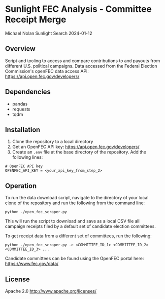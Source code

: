 # Sunlight FEC Analysis - Committee Receipt Merge
Michael Nolan
Sunlight Search
2024-01-12

## Overview
Script and tooling to access and compare contributions to and payouts from different U.S. political campaigns. Data accessed from the Federal Election Commission's openFEC data access API: https://api.open.fec.gov/developers/

## Dependencies
- pandas
- requests
- tqdm

## Installation
1. Clone the repository to a local directory
2. Get an OpenFEC API key: https://api.open.fec.gov/developers/
3. Create an `.env` file at the base directory of the repository. Add the following lines:
```
# OpenFEC API key
OPENFEC_API_KEY = <your_api_key_from_step_2>
```

## Operation
To run the data download script, navigate to the directory of your local clone of the repository and run the following from the command line:
```
python ./open_fec_scraper.py
```
This will run the script to download and save as a local CSV file all campaign receipts filed by a default set of candidate election committees.

To get receipt data from a different set of committees, run the following:
```
python ./open_fec_scraper.py -c <COMMITTEE_ID_1> <COMMITTEE_ID_2> <COMMITTEE_ID_3> ...
```
Candidate committees can be found using the OpenFEC portal here: https://www.fec.gov/data/

## License
Apache 2.0 http://www.apache.org/licenses/
